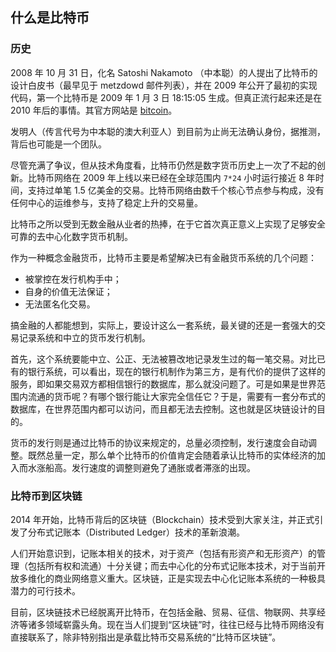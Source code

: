 ## 什么是比特币

### 历史
2008 年 10 月 31 日，化名 Satoshi Nakamoto （中本聪）的人提出了比特币的设计白皮书（最早见于 metzdowd 邮件列表），并在 2009 年公开了最初的实现代码，第一个比特币是 2009 年 1 月 3 日 18:15:05 生成。但真正流行起来还是在 2010 年后的事情。其官方网站是 [bitcoin](http://bitcoin.org)。

发明人（传言代号为中本聪的澳大利亚人）到目前为止尚无法确认身份，据推测，背后也可能是一个团队。

尽管充满了争议，但从技术角度看，比特币仍然是数字货币历史上一次了不起的创新。比特币网络在 2009 年上线以来已经在全球范围内 `7*24` 小时运行接近 8 年时间，支持过单笔 1.5 亿美金的交易。比特币网络由数千个核心节点参与构成，没有任何中心的运维参与，支持了稳定上升的交易量。

比特币之所以受到无数金融从业者的热捧，在于它首次真正意义上实现了足够安全可靠的去中心化数字货币机制。

作为一种概念金融货币，比特币主要是希望解决已有金融货币系统的几个问题：

* 被掌控在发行机构手中；
* 自身的价值无法保证；
* 无法匿名化交易。

搞金融的人都能想到，实际上，要设计这么一套系统，最关键的还是一套强大的交易记录系统和中立的货币发行机制。

首先，这个系统要能中立、公正、无法被篡改地记录发生过的每一笔交易。对比已有的银行系统，可以看出，现在的银行机制作为第三方，是有代价的提供了这样的服务，即如果交易双方都相信银行的数据库，那么就没问题了。可是如果是世界范围内流通的货币呢？有哪个银行能让大家完全信任它？于是，需要有一套分布式的数据库，在世界范围内都可以访问，而且都无法去控制。这也就是区块链设计的目的。

货币的发行则是通过比特币的协议来规定的，总量必须控制，发行速度会自动调整。既然总量一定，那么单个比特币的价值肯定会随着承认比特币的实体经济的加入而水涨船高。发行速度的调整则避免了通胀或者滞涨的出现。

### 比特币到区块链

2014 年开始，比特币背后的区块链（Blockchain）技术受到大家关注，并正式引发了分布式记账本（Distributed Ledger）技术的革新浪潮。

人们开始意识到，记账本相关的技术，对于资产（包括有形资产和无形资产）的管理（包括所有权和流通）十分关键；而去中心化的分布式记账本技术，对于当前开放多维化的商业网络意义重大。区块链，正是实现去中心化记账本系统的一种极具潜力的可行技术。

目前，区块链技术已经脱离开比特币，在包括金融、贸易、征信、物联网、共享经济等诸多领域崭露头角。现在当人们提到“区块链”时，往往已经与比特币网络没有直接联系了，除非特别指出是承载比特币交易系统的“比特币区块链”。
